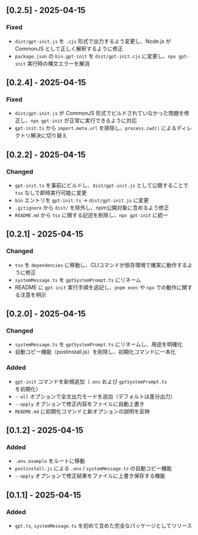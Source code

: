 ## [0.2.5] - 2025-04-15
### Fixed
- `dist/gpt-init.js` を `.cjs` 形式で出力するよう変更し、Node.js が CommonJS として正しく解釈するように修正
- `package.json` の `bin.gpt-init` を `dist/gpt-init.cjs` に変更し、`npx gpt-init` 実行時の構文エラーを解消

## [0.2.4] - 2025-04-15
### Fixed
- `dist/gpt-init.js` が CommonJS 形式でビルドされていなかった問題を修正し、`npx gpt-init` が正常に実行できるように対応
- `gpt-init.ts` から `import.meta.url` を排除し、`process.cwd()` によるディレクトリ解決に切り替え

## [0.2.2] - 2025-04-15
### Changed
- `gpt-init.ts` を事前にビルドし、`dist/gpt-init.js` として公開することで `tsx` なしで即時実行可能に変更
- `bin` エントリを `gpt-init.ts` → `dist/gpt-init.js` に変更
- `.gitignore` から `dist/` を除外し、npm公開対象に含めるよう修正
- `README.md` から `tsx` に関する記述を削除し、`npx gpt-init` に統一

## [0.2.1] - 2025-04-15
### Changed
- `tsx` を `dependencies` に移動し、CLIコマンドが依存環境で確実に動作するように修正
- `systemMessage.ts` を `gptSystemPrompt.ts` にリネーム
- README に `gpt-init` 実行手順を追記し、`pnpm exec` や `npx` での動作に関する注意を明示

## [0.2.0] - 2025-04-15
### Changed
- `systemMessage.ts` を `gptSystemPrompt.ts` にリネームし、用途を明確化
- 自動コピー機能（postinstall.js）を削除し、初期化コマンドに一本化

### Added
- `gpt-init` コマンドを新規追加（`.env` および `gptSystemPrompt.ts` を初期化）
- `--all` オプションで全文出力モードを追加（デフォルトは差分出力）
- `--apply` オプションで修正内容をファイルに自動上書き
- `README.md` に初期化コマンドと新オプションの説明を反映

## [0.1.2] - 2025-04-15
### Added
- `.env.example` をルートに移動
- `postinstall.js` による `.env` / `systemMessage.ts` の自動コピー機能
- `--apply` オプションで修正結果をファイルに上書き保存する機能

## [0.1.1] - 2025-04-15
### Added
- `gpt.ts`, `systemMessage.ts` を初めて含めた完全なパッケージとしてリリース